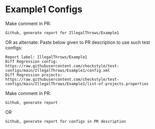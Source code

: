 # Example1 Configs
Make comment in PR:
```
Github, generate report for IllegalThrows/Example1
```
OR as alternate:
Paste below given to PR description to use such test configs:
```
Report label: IllegalThrows/Example1
Diff Regression config: https://raw.githubusercontent.com/checkstyle/test-configs/main/IllegalThrows/Example1/config.xml
Diff Regression projects: https://raw.githubusercontent.com/checkstyle/test-configs/main/IllegalThrows/Example1/list-of-projects.properties
```
Make comment in PR:
```
Github, generate report
```
OR
```
Github, generate report for configs in PR description
```
